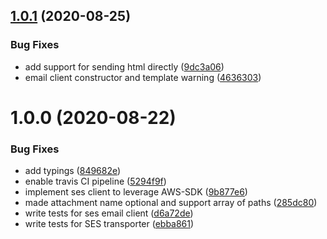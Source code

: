 ## [1.0.1](https://github.com/gkampitakis/ses-email-client/compare/v1.0.0...v1.0.1) (2020-08-25)


### Bug Fixes

* add support for sending html directly ([9dc3a06](https://github.com/gkampitakis/ses-email-client/commit/9dc3a0685928334041d2d1288b07f3d414cf366e))
* email client constructor and template warning ([4636303](https://github.com/gkampitakis/ses-email-client/commit/4636303c3692b76c17722ba162b535e9161cf95d))

# 1.0.0 (2020-08-22)


### Bug Fixes

*  add typings ([849682e](https://github.com/gkampitakis/ses-email-client/commit/849682e5407ac7d239ca2e906558ed9996b2479b))
* enable travis CI pipeline ([5294f9f](https://github.com/gkampitakis/ses-email-client/commit/5294f9fa3b28d9d671ae4fb50a08e397763f7f51))
* implement ses client to leverage AWS-SDK ([9b877e6](https://github.com/gkampitakis/ses-email-client/commit/9b877e63419e8b9ba7fc16b173dd699c847a6d9d))
* made attachment name optional and support array of paths ([285dc80](https://github.com/gkampitakis/ses-email-client/commit/285dc800c4a2eb937c8495996bb58e61c1793b9e))
* write tests for ses email client ([d6a72de](https://github.com/gkampitakis/ses-email-client/commit/d6a72dec608234406c9a88a3561a802c1f409818))
* write tests for SES transporter ([ebba861](https://github.com/gkampitakis/ses-email-client/commit/ebba861cb2d9511d744a576f9ee5cae085830af8))
